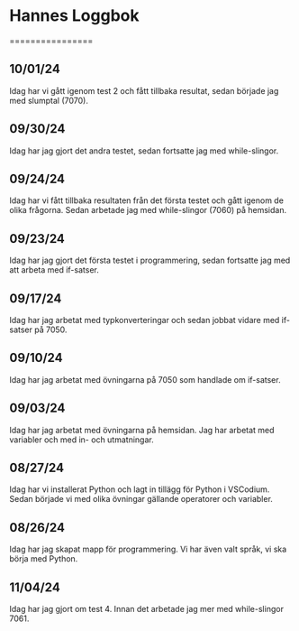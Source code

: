 # Hannes Loggbok
================
## 10/01/24
Idag har vi gått igenom test 2 och fått tillbaka resultat, sedan började jag med slumptal (7070).
## 09/30/24
Idag har jag gjort det andra testet, sedan fortsatte jag med while-slingor.
## 09/24/24
Idag har vi fått tillbaka resultaten från det första testet och gått igenom de olika frågorna. Sedan arbetade jag
med while-slingor (7060) på hemsidan.
## 09/23/24
Idag har jag gjort det första testet i programmering, sedan fortsatte jag med att arbeta med if-satser.
## 09/17/24
Idag har jag arbetat med typkonverteringar och sedan jobbat vidare med if-satser på 7050.
## 09/10/24
Idag har jag arbetat med övningarna på 7050 som handlade om if-satser.
## 09/03/24
Idag har jag arbetat med övningarna på hemsidan. Jag har arbetat med variabler och med in- och utmatningar.
## 08/27/24
Idag har vi installerat Python och lagt in tillägg för Python i VSCodium. Sedan började vi med olika övningar gällande operatorer och variabler.
## 08/26/24
Idag har jag skapat mapp för programmering. Vi har även valt språk, vi ska börja med Python.
## 11/04/24
Idag har jag gjort om test 4. Innan det arbetade jag mer med while-slingor 7061.